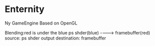 # Enternity
Ny GameEngine Based on OpenGL

Blending:red is under the blue 
	ps shder(blue) ----> framebuffer(red)
	source: ps shder output
	destination: framebuffer



